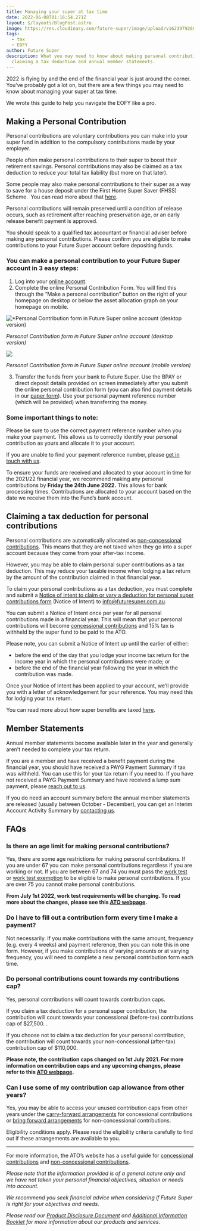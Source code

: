 ```yaml
---
title: Managing your super at tax time
date: 2022-06-08T01:16:54.271Z
layout: $/layouts/BlogPost.astro
image: https://res.cloudinary.com/future-super/image/upload/v1623979268/tax-blog-image.png
tags:
  - tax
  - EOFY
author: Future Super
description: What you may need to know about making personal contributions,
  claiming a tax deduction and annual member statements.
---
```

2022 is flying by and the end of the financial year is just around the corner. You’ve probably got a lot on, but there are a few things you may need to know about managing your super at tax time.

We wrote this guide to help you navigate the EOFY like a pro.

## Making a Personal Contribution

Personal contributions are voluntary contributions you can make into your super fund in addition to the compulsory contributions made by your employer.

People often make personal contributions to their super to boost their retirement savings. Personal contributions may also be claimed as a tax deduction to reduce your total tax liability (but more on that later).

Some people may also make personal contributions to their super as a way to save for a house deposit under the First Home Super Saver (FHSS) Scheme.  You can read more about that [here](https://www.futuresuper.com.au/faqs/can-i-access-my-super-under-the-first-home-super-saver-scheme/).

Personal contributions will remain preserved until a condition of release occurs, such as retirement after reaching preservation age, or an early release benefit payment is approved.

You should speak to a qualified tax accountant or financial adviser before making any personal contributions. Please confirm you are eligible to make contributions to your Future Super account before depositing funds.

### You can make a personal contribution to your Future Super account in 3 easy steps:

1. Log into your [online account](https://my.futuresuper.com.au/).
2. Complete the online Personal Contribution Form. You will find this through the “Make a personal contribution” button on the right of your homepage on desktop or below the asset allocation graph on your homepage on mobile.

![*Personal Contribution form in Future Super online account (desktop version)](https://res.cloudinary.com/fdq5gvf9pls/image/upload/v1654677264/EOFY%20blog/EOFY_personal_contribution_desktop_pui3lm.gif)

*Personal Contribution form in Future Super online account (desktop version)*

![](https://res.cloudinary.com/fdq5gvf9pls/image/upload/c_scale,h_426/v1654677647/EOFY%20blog/EOFY_blog_personal_cont_mobile_axeood.gif)

*Personal Contribution form in Future Super online account (mobile version)*

3. Transfer the funds from your bank to Future Super. Use the BPAY or direct deposit details provided on screen immediately after you submit the online personal contribution form (you can also find payment details in our [paper form](https://www.futuresuper.com.au/personalcontributionsform)). Use your personal payment reference number (which will be provided) when transferring the money.

### Some important things to note:

Please be sure to use the correct payment reference number when you make your payment. This allows us to correctly identify your personal contribution as yours and allocate it to your account.

If you are unable to find your payment reference number, please [get in touch with us](https://www.futuresuper.com.au/contact-us/).

To ensure your funds are received and allocated to your account in time for the 2021/22 financial year, we recommend making any personal contributions by **Friday the 24th June 2022.** This allows for bank processing times. Contributions are allocated to your account based on the date we receive them into the Fund’s bank account.

## Claiming a tax deduction for personal contributions

Personal contributions are automatically allocated as [non-concessional contributions](https://www.futuresuper.com.au/faqs/concessional-and-non-concessional-contributions/). This means that they are not taxed when they go into a super account because they come from your after-tax income.

However, you may be able to claim personal super contributions as a tax deduction. This may reduce your taxable income when lodging a tax return by the amount of the contribution claimed in that financial year.

To claim your personal contributions as a tax deduction, you must complete and submit a [Notice of intent to claim or vary a deduction for personal super contributions form](https://www.ato.gov.au/forms/notice-of-intent-to-claim-or-vary-a-deduction-for-personal-super-contributions/) (Notice of Intent) to info@futuresuper.com.au. 

You can submit a Notice of Intent once per year for all personal contributions made in a financial year. This will mean that your personal contributions will become [concessional contributions](https://www.futuresuper.com.au/faqs/concessional-and-non-concessional-contributions/) and 15% tax is withheld by the super fund to be paid to the ATO.

Please note, you can submit a Notice of Intent up until the earlier of either:

* before the end of the day that you lodge your income tax return for the income year in which the personal contributions were made; or
* before the end of the financial year following the year in which the contribution was made.

Once your Notice of Intent has been applied to your account, we’ll provide you with a letter of acknowledgement for your reference. You may need this for lodging your tax return.

You can read more about how super benefits are taxed [here](https://www.ato.gov.au/Individuals/Super/In-detail/Withdrawing-and-using-your-super/Withdrawing-your-super-and-paying-tax/?page=4#How_tax_applies_to_your_super).

## Member Statements

Annual member statements become available later in the year and generally aren’t needed to complete your tax return. 

If you are a member and have received a benefit payment during the financial year, you should have received a PAYG Payment Summary if tax was withheld. You can use this for your tax return if you need to. If you have not received a PAYG Payment Summary and have received a lump sum payment, please [reach out to us](https://www.futuresuper.com.au/contact-us/).

If you do need an account summary before the annual member statements are released (usually between October - December), you can get an Interim Account Activity Summary by [contacting us](https://www.futuresuper.com.au/contact-us/).

## FAQs

### Is there an age limit for making personal contributions?

Yes, there are some age restrictions for making personal contributions. If you are under 67 you can make personal contributions regardless if you are working or not. If you are between 67 and 74 you must pass the [work test](https://www.futuresuper.com.au/faqs/what-is-the-work-test/) or [work test exemption](https://www.futuresuper.com.au/faqs/what-is-the-work-test-exemption/) to be eligible to make personal contributions. If you are over 75 you cannot make personal contributions.

**From July 1st 2022, work test requirements will be changing. To read more about the changes, please see this [ATO webpage](https://www.ato.gov.au/Super/APRA-regulated-funds/In-detail/News/Changes-to-the-work-test-requirements-for-superannuation-contributions/#:~:text=Soon%20older%20Australians%20will%20no,to%20existing%20contribution%20cap%20limits.).**

### Do I have to fill out a contribution form every time I make a payment?

Not necessarily. If you make contributions with the same amount, frequency (e.g. every 4 weeks) and payment reference, then you can note this in one form. However, if you make contributions of varying amounts or at varying frequency, you will need to complete a new personal contribution form each time.

### Do personal contributions count towards my contributions cap?

Yes, personal contributions will count towards contribution caps.

If you claim a tax deduction for a personal super contribution, the contribution will count towards your concessional (before-tax) contributions cap of $27,500. .

If you choose not to claim a tax deduction for your personal contribution, the contribution will count towards your non-concessional (after-tax) contribution cap of $110,000.

**Please note, the contribution caps changed on 1st July 2021. For more information on contribution caps and any upcoming changes, please refer to this [ATO webpage](https://www.ato.gov.au/super/self-managed-super-funds/contributions-and-rollovers/contribution-caps/).**

### Can I use some of my contribution cap allowance from other years?

Yes, you may be able to access your unused contribution caps from other years under the [carry-forward arrangements](https://www.ato.gov.au/individuals/super/in-detail/growing-your-super/super-contributions---too-much-can-mean-extra-tax/?page=6) for concessional contributions or [bring forward arrangements](https://www.ato.gov.au/Individuals/Super/In-detail/Growing-your-super/Super-contributions---too-much-can-mean-extra-tax/?anchor=Bringforwardarrangements#Bringforwardarrangements) for non-concessional contributions.

Eligibility conditions apply. Please read the eligibility criteria carefully to find out if these arrangements are available to you.

- - -

For more information, the ATO’s website has a useful guide for [concessional contributions](https://www.ato.gov.au/Individuals/Super/In-detail/Growing-your-super/Super-contributions---too-much-can-mean-extra-tax/?page=2#Carry_forward_concessional_contributions) and [non-concessional contributions](https://www.ato.gov.au/Individuals/Super/In-detail/Growing-your-super/Super-contributions---too-much-can-mean-extra-tax/?page=8#Non_concessional_contributions_and_contribution_caps).

*Please note that the information provided is of a general nature only and we have not taken your personal financial objectives, situation or needs into account.*

*We recommend you seek financial advice when considering if Future Super is right for your objectives and needs.*

*Please read our [Product Disclosure Document](https://www.futuresuper.com.au/pds) and [Additional Information Booklet](https://www.futuresuper.com.au/aib) for more information about our products and services.*